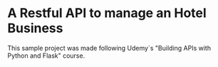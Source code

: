 # A Restful API to manage an Hotel Business

This sample project was made following Udemy`s "Building APIs with Python and Flask" course.
